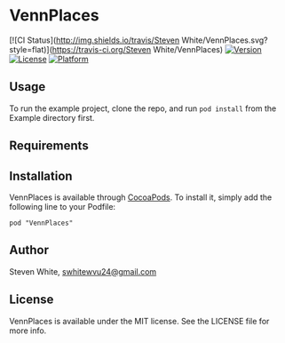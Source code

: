 # VennPlaces

[![CI Status](http://img.shields.io/travis/Steven White/VennPlaces.svg?style=flat)](https://travis-ci.org/Steven White/VennPlaces)
[![Version](https://img.shields.io/cocoapods/v/VennPlaces.svg?style=flat)](http://cocoadocs.org/docsets/VennPlaces)
[![License](https://img.shields.io/cocoapods/l/VennPlaces.svg?style=flat)](http://cocoadocs.org/docsets/VennPlaces)
[![Platform](https://img.shields.io/cocoapods/p/VennPlaces.svg?style=flat)](http://cocoadocs.org/docsets/VennPlaces)

## Usage

To run the example project, clone the repo, and run `pod install` from the Example directory first.

## Requirements

## Installation

VennPlaces is available through [CocoaPods](http://cocoapods.org). To install
it, simply add the following line to your Podfile:

    pod "VennPlaces"

## Author

Steven White, swhitewvu24@gmail.com

## License

VennPlaces is available under the MIT license. See the LICENSE file for more info.

